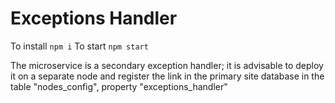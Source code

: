 # Exceptions Handler

To install `npm i`
To start `npm start`

The microservice is a secondary exception handler; it is advisable to deploy it on a separate node and register the link in the primary site database in the table "nodes_config", property "exceptions_handler"